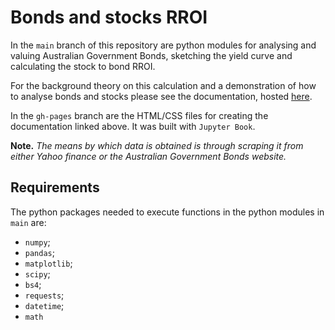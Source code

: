 # Bonds and stocks RROI

In the `main` branch of this repository are python modules for analysing and valuing Australian Government Bonds, sketching the yield curve and calculating the stock to bond RROI. 

For the background theory on this calculation and a demonstration of how to analyse bonds and stocks please see the documentation, hosted [here](https://kshkb.github.io/stocks-to-bonds/intro.html).

In the `gh-pages` branch are the HTML/CSS files for creating the documentation linked above. It was built with `Jupyter Book`.

**Note.** *The means by which data is obtained is through scraping it from either Yahoo finance or the Australian Government Bonds website.*

## Requirements

The python packages needed to execute functions in the python modules in `main` are:

- `numpy`;
- `pandas`;
- `matplotlib`;
- `scipy`;
- `bs4`;
- `requests`;
-  `datetime`;
- `math`
